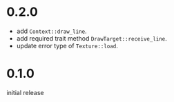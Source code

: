 # 0.2.0

- add `Context::draw_line`.
- add required trait method `DrawTarget::receive_line`.
- update error type of `Texture::load`.

# 0.1.0

initial release